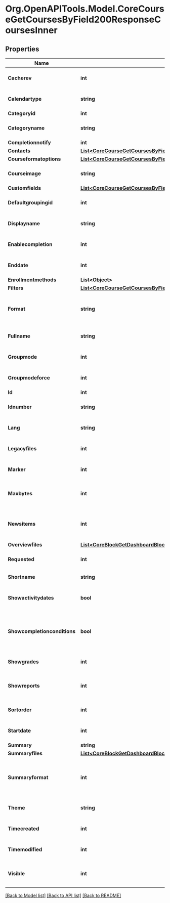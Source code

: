 # Org.OpenAPITools.Model.CoreCourseGetCoursesByField200ResponseCoursesInner

## Properties

Name | Type | Description | Notes
------------ | ------------- | ------------- | -------------
**Cacherev** | **int** | Cache revision number | [optional] [default to null]
**Calendartype** | **string** | Calendar type | [optional] [default to "null"]
**Categoryid** | **int** | category id | [optional] 
**Categoryname** | **string** | category name | [optional] [default to "null"]
**Completionnotify** | **int** | 1: yes 0: no | [optional] 
**Contacts** | [**List&lt;CoreCourseGetCoursesByField200ResponseCoursesInnerContactsInner&gt;**](CoreCourseGetCoursesByField200ResponseCoursesInnerContactsInner.md) |  | [optional] 
**Courseformatoptions** | [**List&lt;CoreCourseGetCoursesByField200ResponseCoursesInnerCourseformatoptionsInner&gt;**](CoreCourseGetCoursesByField200ResponseCoursesInnerCourseformatoptionsInner.md) |  | [optional] 
**Courseimage** | **string** | Course image | [optional] [default to "null"]
**Customfields** | [**List&lt;CoreCourseGetCoursesByField200ResponseCoursesInnerCustomfieldsInner&gt;**](CoreCourseGetCoursesByField200ResponseCoursesInnerCustomfieldsInner.md) |  | [optional] 
**Defaultgroupingid** | **int** | default grouping id | [optional] [default to null]
**Displayname** | **string** | course display name | [optional] [default to "null"]
**Enablecompletion** | **int** | Completion enabled? 1: yes 0: no | [optional] [default to null]
**Enddate** | **int** | Timestamp when the course end | [optional] [default to null]
**Enrollmentmethods** | **List&lt;Object&gt;** |  | [optional] 
**Filters** | [**List&lt;CoreCourseGetCoursesByField200ResponseCoursesInnerFiltersInner&gt;**](CoreCourseGetCoursesByField200ResponseCoursesInnerFiltersInner.md) |  | [optional] 
**Format** | **string** | Course format: weeks, topics, social, site,.. | [optional] [default to "null"]
**Fullname** | **string** | course full name | [optional] [default to "null"]
**Groupmode** | **int** | no group, separate, visible | [optional] [default to null]
**Groupmodeforce** | **int** | 1: yes, 0: no | [optional] [default to null]
**Id** | **int** | course id | [optional] 
**Idnumber** | **string** | Id number | [optional] [default to "null"]
**Lang** | **string** | Forced course language | [optional] [default to "null"]
**Legacyfiles** | **int** | If legacy files are enabled | [optional] [default to null]
**Marker** | **int** | Current course marker | [optional] [default to null]
**Maxbytes** | **int** | Largest size of file that can be uploaded into | [optional] [default to null]
**Newsitems** | **int** | Number of recent items appearing on the course page | [optional] [default to null]
**Overviewfiles** | [**List&lt;CoreBlockGetDashboardBlocks200ResponseBlocksInnerContentsFilesInner&gt;**](CoreBlockGetDashboardBlocks200ResponseBlocksInnerContentsFilesInner.md) |  | [optional] 
**Requested** | **int** | If is a requested course | [optional] [default to null]
**Shortname** | **string** | course short name | [optional] 
**Showactivitydates** | **bool** | Whether the activity dates are shown or not | [optional] [default to null]
**Showcompletionconditions** | **bool** | Whether the activity completion conditions are shown or not | [optional] [default to null]
**Showgrades** | **int** | 1 if grades are shown, otherwise 0 | [optional] [default to null]
**Showreports** | **int** | Are activity report shown (yes &#x3D; 1, no &#x3D;0) | [optional] [default to null]
**Sortorder** | **int** | Sort order in the category | [optional] [default to null]
**Startdate** | **int** | Timestamp when the course start | [optional] [default to null]
**Summary** | **string** | summary | [optional] 
**Summaryfiles** | [**List&lt;CoreBlockGetDashboardBlocks200ResponseBlocksInnerContentsFilesInner&gt;**](CoreBlockGetDashboardBlocks200ResponseBlocksInnerContentsFilesInner.md) |  | [optional] 
**Summaryformat** | **int** | summary format (1 &#x3D; HTML, 0 &#x3D; MOODLE, 2 &#x3D; PLAIN, or 4 &#x3D; MARKDOWN) | [optional] 
**Theme** | **string** | Fame of the forced theme | [optional] [default to "null"]
**Timecreated** | **int** | Time when the course was created | [optional] [default to null]
**Timemodified** | **int** | Last time  the course was updated | [optional] [default to null]
**Visible** | **int** | 1: available to student, 0:not available | [optional] 

[[Back to Model list]](../README.md#documentation-for-models) [[Back to API list]](../README.md#documentation-for-api-endpoints) [[Back to README]](../README.md)

